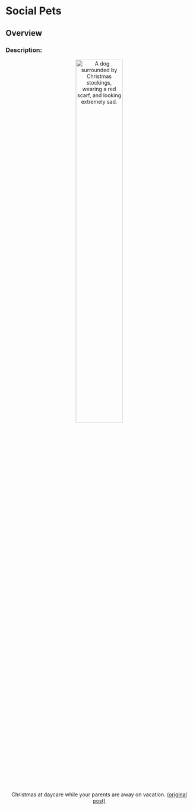 # Social Pets 


## Overview
### Description:

<div align='center' >
    <div>
        <img src='https://i.redd.it/hjxpylval3541.jpg' alt='A dog surrounded by Christmas stockings, wearing a red scarf, and looking extremely sad.' width='50%'/>
    </div>
    <p>
        Christmas at daycare while your parents are away on vacation.
        <a href='https://www.reddit.com/r/WhatsWrongWithYourDog/comments/ebosl5/thought_it_would_be_cute_to_get_an_xmas_picture/'>(original post)</a>
    </p>
</div>

